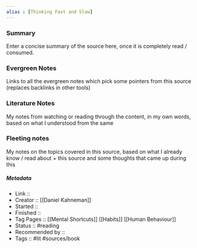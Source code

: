 ```yaml
---
alias : [Thinking Fast and Slow]
---
```


### Summary
Enter a concise summary of the source here, once it is completely read / consumed.

### Evergreen Notes
Links to all the evergreen notes which pick some pointers from this source (replaces backlinks in other tools)

### Literature Notes
My notes from watching or reading through the content, in my own words, based on what I understood from the same

### Fleeting notes
My notes on the topics covered in this source, based on what I already know / read about + this source and some thoughts that came up during this


##### Metadata
* Link :: 
* Creator :: [[Daniel Kahneman]]
* Started :: 
* Finished :: 
* Tag Pages :: [[Mental Shortcuts]] [[Habits]] [[Human Behaviour]]
* Status :: #reading
* Recommended by ::
* Tags :: #lit #sources/book 
